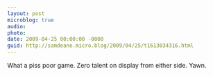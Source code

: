 ```yaml
---
layout: post
microblog: true
audio: 
photo: 
date: 2009-04-25 00:00:00 -0000
guid: http://samdeane.micro.blog/2009/04/25/t1613034316.html
---
```

What a piss poor game. Zero talent on display from either side. Yawn.
